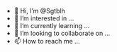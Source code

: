 - 👋 Hi, I’m @Sgtblh
- 👀 I’m interested in ...
- 🌱 I’m currently learning ...
- 💞️ I’m looking to collaborate on ...
- 📫 How to reach me ...

<!---
Sgtblh/Sgtblh is a ✨ special ✨ repository because its `README.md` (this file) appears on your GitHub profile.
You can click the Preview link to take a look at your changes.
--->
